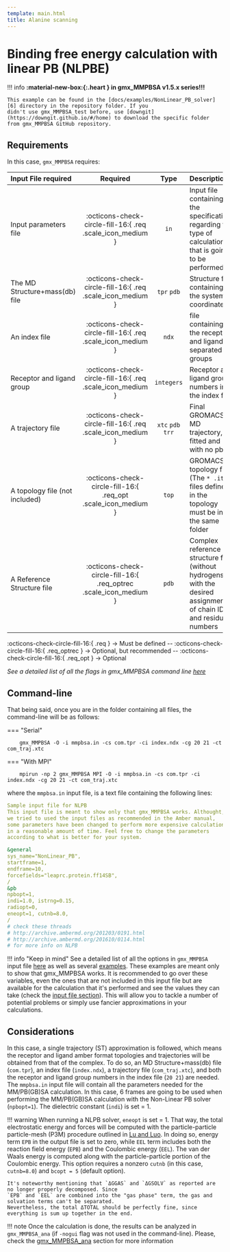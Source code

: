 ```yaml
---
template: main.html
title: Alanine scanning
---
```



# Binding free energy calculation with linear PB (NLPBE)

!!! info
    **:material-new-box:{:.heart } in gmx_MMPBSA v1.5.x series!!!**

    This example can be found in the [docs/examples/NonLinear_PB_solver][6] directory in the repository folder. If you 
    didn't use gmx_MMPBSA_test before, use [downgit](https://downgit.github.io/#/home) to download the specific folder 
    from gmx_MMPBSA GitHub repository.


## Requirements

In this case, `gmx_MMPBSA` requires:

| Input File required            | Required |           Type             | Description |
|:-------------------------------|:--------:|:--------------------------:|:-------------------------------------------------------------------------------------------------------------|
| Input parameters file          | :octicons-check-circle-fill-16:{ .req .scale_icon_medium } |           `in`          | Input file containing all the specifications regarding the type of calculation that is going to be performed |
| The MD Structure+mass(db) file | :octicons-check-circle-fill-16:{ .req .scale_icon_medium } |    `tpr` `pdb`    | Structure file containing the system coordinates |
| An index file                  | :octicons-check-circle-fill-16:{ .req .scale_icon_medium } |          `ndx`    | file containing the receptor and ligand in separated groups |
| Receptor and ligand group      | :octicons-check-circle-fill-16:{ .req .scale_icon_medium } |        `integers`       | Receptor and ligand group numbers in the index file |
| A trajectory file              | :octicons-check-circle-fill-16:{ .req .scale_icon_medium } | `xtc` `pdb` `trr` | Final GROMACS MD trajectory, fitted and with no pbc. |
| A topology file (not included) | :octicons-check-circle-fill-16:{ .req_opt .scale_icon_medium }    |           `top`         | GROMACS topology file (The `* .itp` files defined in the topology must be in the same folder |
| A Reference Structure file     | :octicons-check-circle-fill-16:{ .req_optrec .scale_icon_medium } |           `pdb`         | Complex reference structure file (without hydrogens) with the desired assignment of chain ID and residue numbers |
              
:octicons-check-circle-fill-16:{ .req } -> Must be defined -- :octicons-check-circle-fill-16:{ .req_optrec } -> 
Optional, but recommended -- :octicons-check-circle-fill-16:{ .req_opt } -> Optional

_See a detailed list of all the flags in gmx_MMPBSA command line [here][1]_

## Command-line
That being said, once you are in the folder containing all files, the command-line will be as follows:

=== "Serial"

        gmx_MMPBSA -O -i mmpbsa.in -cs com.tpr -ci index.ndx -cg 20 21 -ct com_traj.xtc

=== "With MPI"

        mpirun -np 2 gmx_MMPBSA MPI -O -i mmpbsa.in -cs com.tpr -ci index.ndx -cg 20 21 -ct com_traj.xtc

where the `mmpbsa.in` input file, is a text file containing the following lines:

``` yaml linenums="1" title="Sample input file for NLPB calculation"
Sample input file for NLPB
This input file is meant to show only that gmx_MMPBSA works. Althought,
we tried to used the input files as recommended in the Amber manual,
some parameters have been changed to perform more expensive calculations
in a reasonable amount of time. Feel free to change the parameters 
according to what is better for your system.

&general
sys_name="NonLinear_PB",
startframe=1,
endframe=10,
forcefields="leaprc.protein.ff14SB",
/
&pb
npbopt=1,
indi=1.0, istrng=0.15,                                                     
radiopt=0,                                           
eneopt=1, cutnb=8.0,
/
# check these threads 
# http://archive.ambermd.org/201203/0191.html
# http://archive.ambermd.org/201610/0114.html
# for more info on NLPB
```

!!! info "Keep in mind"
    See a detailed list of all the options in `gmx_MMPBSA` input file [here][2] as well as several [examples][3]. 
    These examples are meant only to show that gmx_MMPBSA works. It is recommended to go over these variables, even 
    the ones that are not included in this input file but are available for the calculation that it's performed and
    see the values they can take (check the [input file section](../../input_file.md)). This will allow you to 
    tackle a number of potential problems or simply use fancier approximations in your calculations.

## Considerations
In this case, a single trajectory (ST) approximation is followed, which means the receptor and ligand 
amber format topologies and trajectories will be obtained from that of the complex. To do so, an 
MD Structure+mass(db) file (`com.tpr`), an index file (`index.ndx`), a trajectory file (`com_traj.xtc`), and both 
the receptor and ligand group numbers in the index file (`20 21`) are needed. The `mmpbsa.in` input file will contain
all the parameters needed for the MM/PB(GB)SA calculation. In this case, 6 frames are going to be used when 
performing the MM/PB(GB)SA calculation with the Non-Linear PB solver (`npbopt=1`). The dielectric constant 
(`indi`) is set = 1. 

!!! warning
    When running a NLPB solver, `eneopt` is set = 1. That way, the total electrostatic energy and forces will be 
    computed with the particle-particle particle-mesh (P3M) procedure outlined in [Lu and Luo][8]. In doing so, 
    energy term `EPB` in the output file is set to zero, while `EEL` term includes both the reaction field 
    energy (`EPB`) and the Coulombic energy (`EEL`). The van der Waals energy is computed along with the 
    particle-particle portion of the Coulombic energy. This option requires a nonzero `cutnb` (in this 
    case, `cutnb=8.0`) and `bcopt = 5` (default option).

    It's noteworthy mentioning that `ΔGGAS` and `ΔGSOLV` as reported are no longer properly decomposed. Since 
    `EPB` and `EEL` are combined into the "gas phase" term, the gas and solvation terms can't be separated. 
    Nevertheless, the total ΔTOTAL should be perfectly fine, since everything is sum up together in the end.

!!! note
    Once the calculation is done, the results can be analyzed in `gmx_MMPBSA_ana` (if `-nogui` flag was not used in the command-line). 
    Please, check the [gmx_MMPBSA_ana][4] section for more information

  [1]: ../../gmx_MMPBSA_command-line.md#gmx_mmpbsa-command-line
  [2]: ../../input_file.md#the-input-file
  [3]: ../../input_file.md#sample-input-files
  [4]: ../../analyzer.md#gmx_mmpbsa_ana-the-analyzer-tool  
  [5]: ../../input_file.md#general-namelist-variables
  [6]: https://github.com/Valdes-Tresanco-MS/gmx_MMPBSA/tree/master/docs/examples/NonLinear_PB_solver
  [7]: ../gmx_MMPBSA_test.md#gmx_mmpbsa_test-command-line
  [8]: https://aip.scitation.org/doi/10.1063/1.1622376